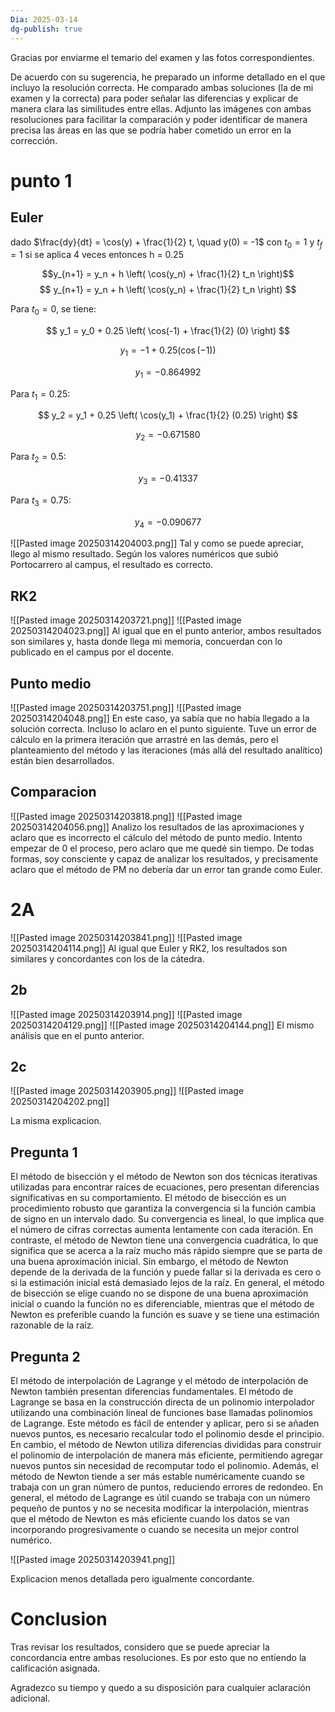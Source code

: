 ```yaml
---
Dia: 2025-03-14
dg-publish: true
---
```


Gracias por enviarme el temario del examen y las fotos correspondientes. 

De acuerdo con su sugerencia, he preparado un informe detallado en el que incluyo la resolución correcta. He comparado ambas soluciones (la de mi examen y la correcta) para poder señalar las diferencias y explicar de manera clara las similitudes entre ellas.
Adjunto las imágenes con ambas resoluciones para facilitar la comparación y poder identificar de manera precisa las áreas en las que se podría haber cometido un error en la corrección.


# punto 1

## Euler
dado $\frac{dy}{dt} = \cos(y) + \frac{1}{2} t, \quad y(0) = -1$ con $t_{0}=1$ y $t_f=1$ si se aplica 4 veces entonces h = 0.25

$$y_{n+1} = y_n + h \left( \cos(y_n) + \frac{1}{2} t_n \right)$$
$$
y_{n+1} = y_n + h \left( \cos(y_n) + \frac{1}{2} t_n \right)
$$

Para $t_0 = 0$, se tiene:

$$
y_1 = y_0 + 0.25 \left( \cos(-1) + \frac{1}{2} (0) \right)
$$

$$
y_1 = -1 + 0.25 (\cos(-1))
$$

$$
y_1 = -0.864992
$$

Para $t_1 = 0.25$:

$$
y_2 = y_1 + 0.25 \left( \cos(y_1) + \frac{1}{2} (0.25) \right)
$$


$$
y_2 = -0.671580
$$

Para $t_2 = 0.5$:

$$
y_3 = -0.41337
$$

Para $t_3 = 0.75$:


$$
y_4 = -0.090677
$$

![[Pasted image 20250314204003.png]]
Tal y como se puede apreciar, llego al mismo resultado. Según los valores numéricos que subió Portocarrero al campus, el resultado es correcto.
## RK2 
![[Pasted image 20250314203721.png]]
![[Pasted image 20250314204023.png]]
Al igual que en el punto anterior, ambos resultados son similares y, hasta donde llega mi memoria, concuerdan con lo publicado en el campus por el docente.
## Punto medio 
![[Pasted image 20250314203751.png]]
![[Pasted image 20250314204048.png]]
En este caso, ya sabía que no había llegado a la solución correcta. Incluso lo aclaro en el punto siguiente. Tuve un error de cálculo en la primera iteración que arrastré en las demás, pero el planteamiento del método y las iteraciones (más allá del resultado analítico) están bien desarrollados.
## Comparacion 
![[Pasted image 20250314203818.png]]
![[Pasted image 20250314204056.png]]
Analizo los resultados de las aproximaciones y aclaro que es incorrecto el cálculo del método de punto medio. Intento empezar de 0 el proceso, pero aclaro que me quedé sin tiempo. De todas formas, soy consciente y capaz de analizar los resultados, y precisamente aclaro que el método de PM no debería dar un error tan grande como Euler.
# 2A
![[Pasted image 20250314203841.png]]
![[Pasted image 20250314204114.png]]
Al igual que Euler y RK2, los resultados son similares y concordantes con los de la cátedra.

## 2b
![[Pasted image 20250314203914.png]]
![[Pasted image 20250314204129.png]]
![[Pasted image 20250314204144.png]]
El mismo análisis que en el punto anterior.
## 2c
![[Pasted image 20250314203905.png]]
![[Pasted image 20250314204202.png]]

La misma explicacion.
## Pregunta 1 
El método de bisección y el método de Newton son dos técnicas iterativas utilizadas para encontrar raíces de ecuaciones, pero presentan diferencias significativas en su comportamiento. El método de bisección es un procedimiento robusto que garantiza la convergencia si la función cambia de signo en un intervalo dado. Su convergencia es lineal, lo que implica que el número de cifras correctas aumenta lentamente con cada iteración. En contraste, el método de Newton tiene una convergencia cuadrática, lo que significa que se acerca a la raíz mucho más rápido siempre que se parta de una buena aproximación inicial. Sin embargo, el método de Newton depende de la derivada de la función y puede fallar si la derivada es cero o si la estimación inicial está demasiado lejos de la raíz. En general, el método de bisección se elige cuando no se dispone de una buena aproximación inicial o cuando la función no es diferenciable, mientras que el método de Newton es preferible cuando la función es suave y se tiene una estimación razonable de la raíz.


## Pregunta 2
El método de interpolación de Lagrange y el método de interpolación de Newton también presentan diferencias fundamentales. El método de Lagrange se basa en la construcción directa de un polinomio interpolador utilizando una combinación lineal de funciones base llamadas polinomios de Lagrange. Este método es fácil de entender y aplicar, pero si se añaden nuevos puntos, es necesario recalcular todo el polinomio desde el principio. En cambio, el método de Newton utiliza diferencias divididas para construir el polinomio de interpolación de manera más eficiente, permitiendo agregar nuevos puntos sin necesidad de recomputar todo el polinomio. Además, el método de Newton tiende a ser más estable numéricamente cuando se trabaja con un gran número de puntos, reduciendo errores de redondeo. En general, el método de Lagrange es útil cuando se trabaja con un número pequeño de puntos y no se necesita modificar la interpolación, mientras que el método de Newton es más eficiente cuando los datos se van incorporando progresivamente o cuando se necesita un mejor control numérico.


![[Pasted image 20250314203941.png]]

Explicacion menos detallada pero igualmente concordante.


# Conclusion 
Tras revisar los resultados, considero que se puede apreciar la concordancia entre ambas resoluciones. Es por esto que no entiendo la calificación asignada.

Agradezco su tiempo y quedo a su disposición para cualquier aclaración adicional.